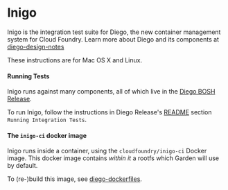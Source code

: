 # Inigo

Inigo is the integration test suite for Diego, the new container management
system for Cloud Foundry. Learn more about Diego and its components at
[diego-design-notes](https://github.com/cloudfoundry-incubator/diego-design-notes)

These instructions are for Mac OS X and Linux.


#### Running Tests

Inigo runs against many components, all of which live in the [Diego BOSH
Release](https://github.com/cloudfoundry-incubator/diego-release).

To run Inigo, follow the instructions in Diego Release's
[README](https://github.com/cloudfoundry-incubator/diego-release/blob/master/README.md) section `Running Integration Tests`.


#### The `inigo-ci` docker image

Inigo runs inside a container, using the `cloudfoundry/inigo-ci` Docker image.
This docker image contains *within it* a rootfs which Garden will use by
default.

To (re-)build this image, see
[diego-dockerfiles](https://github.com/cloudfoundry-incubator/diego-dockerfiles).
